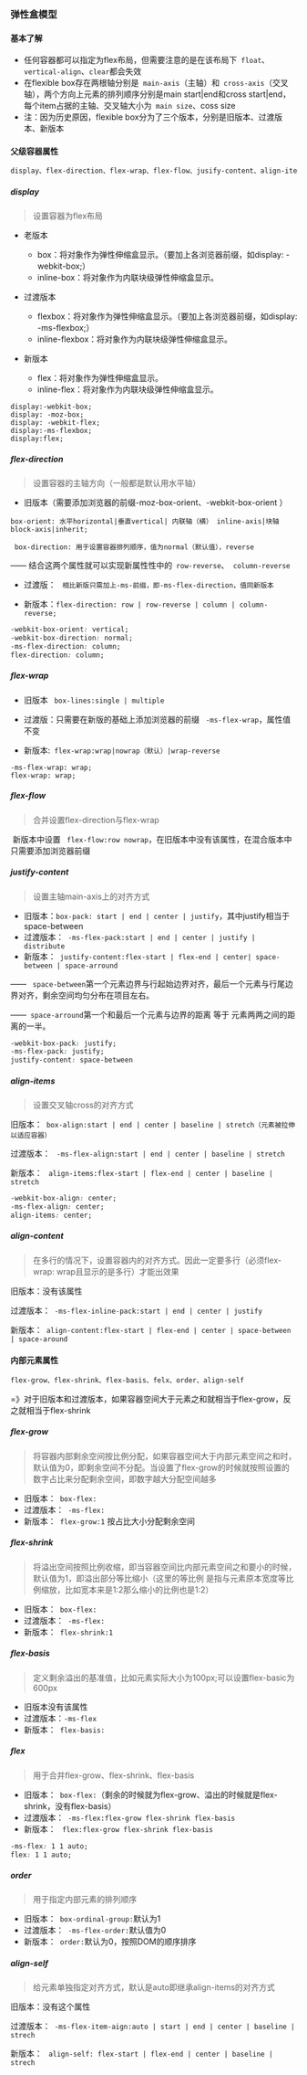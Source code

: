 ### 弹性盒模型

#### 基本了解

- 任何容器都可以指定为flex布局，但需要注意的是在该布局下` float`、` vertical-align`、`clear`都会失效
- 在flexible box存在两根轴分别是` main-axis`（主轴）和` cross-axis`（交叉轴），两个方向上元素的排列顺序分别是main start|end和cross start|end，每个item占据的主轴、交叉轴大小为` main size`、coss size
- 注：因为历史原因，flexible box分为了三个版本，分别是旧版本、过渡版本、新版本



#### 父级容器属性

```css
display、flex-direction、flex-wrap、flex-flow、jusify-content、align-items、align-content
```

##### display

> 设置容器为flex布局

- 老版本
  - box：将对象作为弹性伸缩盒显示。（要加上各浏览器前缀，如display: -webkit-box;）
  - inline-box：将对象作为内联块级弹性伸缩盒显示。



- 过渡版本
  - flexbox：将对象作为弹性伸缩盒显示。（要加上各浏览器前缀，如display: -ms-flexbox;）
  - inline-flexbox：将对象作为内联块级弹性伸缩盒显示。



- 新版本
  - flex：将对象作为弹性伸缩盒显示。
  - inline-flex：将对象作为内联块级弹性伸缩盒显示。

```css\
display:-webkit-box;
display: -moz-box;
display: -webkit-flex;
display:-ms-flexbox;
display:flex;
```



##### flex-direction

> 设置容器的主轴方向（一般都是默认用水平轴）

- 旧版本（需要添加浏览器的前缀-moz-box-orient、-webkit-box-orient ）

` box-orient: 水平horizontal|垂直vertical| 内联轴（横） inline-axis|块轴 block-axis|inherit; `

` box-direction: 用于设置容器排列顺序，值为normal（默认值），reverse`

—— 结合这两个属性就可以实现新属性性中的` row-reverse`、` column-reverse`



- 过渡版： ` 相比新版只需加上-ms-前缀，即-ms-flex-direction，值同新版本`



- 新版本：`flex-direction: row | row-reverse | column | column-reverse;`

```css
-webkit-box-orient: vertical;
-webkit-box-direction: normal;
-ms-flex-direction: column;
flex-direction: column;
```



##### flex-wrap

- 旧版本 ` box-lines:single | multiple`

- 过渡版：只需要在新版的基础上添加浏览器的前缀 ` -ms-flex-wrap`，属性值不变

- 新版本:` flex-wrap:wrap|nowrap（默认）|wrap-reverse`

``` 
-ms-flex-wrap: wrap;
flex-wrap: wrap;
```



##### flex-flow

> 合并设置flex-direction与flex-wrap

​	新版本中设置 ` flex-flow:row nowrap`，在旧版本中没有该属性，在混合版本中只需要添加浏览器前缀



##### justify-content

> 设置主轴main-axis上的对齐方式

- 旧版本：` box-pack: start | end | center | justify `，其中justify相当于space-between
- 过渡版本：` -ms-flex-pack:start | end | center | justify | distribute`
- 新版本：` justify-content:flex-start | flex-end | center| space-between | space-arround`

—— ` space-between`第一个元素边界与行起始边界对齐，最后一个元素与行尾边界对齐，剩余空间均匀分布在项目左右。

——` space-arround`第一个和最后一个元素与边界的距离 等于 元素两两之间的距离的一半。

```css
-webkit-box-pack: justify;
-ms-flex-pack: justify;
justify-content: space-between
```



##### align-items

> 设置交叉轴cross的对齐方式

旧版本：` box-align:start | end | center | baseline | stretch（元素被拉伸以适应容器）`

过渡版本： ` -ms-flex-align:start | end | center | baseline | stretch`

新版本： ` align-items:flex-start | flex-end | center | baseline | stretch`

```css
-webkit-box-align: center;
-ms-flex-align: center;
align-items: center;
```



##### align-content

> 在多行的情况下，设置容器内的对齐方式。因此一定要多行（必须flex-wrap: wrap且显示的是多行）才能出效果

旧版本：没有该属性

过渡版本：` -ms-flex-inline-pack:start | end | center | justify`

新版本：` align-content:flex-start | flex-end | center | space-between | space-around`



#### 内部元素属性

```css
flex-grow、flex-shrink、flex-basis、felx、order、align-self
```

=》对于旧版本和过渡版本，如果容器空间大于元素之和就相当于flex-grow，反之就相当于flex-shrink



##### flex-grow

> 将容器内部剩余空间按比例分配，如果容器空间大于内部元素空间之和时，默认值为0，即剩余空间不分配。当设置了flex-grow的时候就按照设置的数字占比来分配剩余空间，即数字越大分配空间越多

- 旧版本：` box-flex:`
- 过渡版本：` -ms-flex:`
- 新版本：` flex-grow:1`   按占比大小分配剩余空间



##### flex-shrink

> 将溢出空间按照比例收缩，即当容器空间比内部元素空间之和要小的时候，默认值为1，即溢出部分等比缩小（这里的等比例 是指与元素原本宽度等比例缩放，比如宽本来是1:2那么缩小的比例也是1:2）

- 旧版本：` box-flex:`
- 过渡版本：` -ms-flex:`
- 新版本：` flex-shrink:1`  



##### flex-basis

> 定义剩余溢出的基准值，比如元素实际大小为100px;可以设置flex-basic为600px

- 旧版本没有该属性
- 过渡版本：`-ms-flex`
- 新版本：` flex-basis:`



##### flex

> 用于合并flex-grow、flex-shrink、flex-basis

- 旧版本：` box-flex:`（剩余的时候就为flex-grow、溢出的时候就是flex-shrink，没有flex-basis）
- 过渡版本：` -ms-flex:flex-grow flex-shrink flex-basis`
- 新版本： ` flex:flex-grow flex-shrink flex-basis` 

```css
-ms-flex: 1 1 auto;
flex: 1 1 auto;
```



##### order 

> 用于指定内部元素的排列顺序

- 旧版本：` box-ordinal-group:`默认为1
- 过渡版本：` -ms-flex-order:`默认值为0
- 新版本：` order:`默认为0，按照DOM的顺序排序



##### align-self

> 给元素单独指定对齐方式，默认是auto即继承align-items的对齐方式

旧版本：没有这个属性

过渡版本：` -ms-flex-item-aign:auto | start | end | center | baseline | strech`

新版本： ` align-self: flex-start | flex-end | center | baseline | strech`